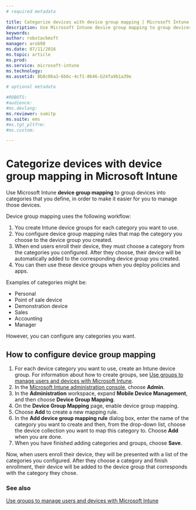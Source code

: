 ```yaml
---
# required metadata

title: Categorize devices with device group mapping | Microsoft Intune
description: Use Microsoft Intune device group mapping to group devices into categories that you define, in order to make it easier for you to manage those devices. 
keywords:
author: robstackmsft
manager: arob98
ms.date: 07/11/2016
ms.topic: article
ms.prod:
ms.service: microsoft-intune
ms.technology:
ms.assetid: 8b8c06a3-6b6c-4cf1-8646-b24fa9b1a39e

# optional metadata

#ROBOTS:
#audience:
#ms.devlang:
ms.reviewer: sumitp
ms.suite: ems
#ms.tgt_pltfrm:
#ms.custom:

---
```


# Categorize devices with device group mapping in Microsoft Intune
Use Microsoft Intune **device group mapping** to group devices into categories that you define, in order to make it easier for you to manage those devices. 

Device group mapping uses the following workflow:
1. You create Intune device groups for each category you want to use.
2. You configure device group mapping rules that map the category you choose to the device group you created.
3. When end users enroll their device, they must choose a category from the categories you configured. After they choose, their device will be automatically added to the corresponding device group you created.
4. You can then use these device groups when you deploy policies and apps.

Examples of categories might be:
* Personal
* Point of sale device
* Demonstration device
* Sales
* Accounting
* Manager

However, you can configure any categories you want.

## How to configure device group mapping
1. For each device category you want to use, create an Intune device group. For information about how to create groups, see [Use groups to manage users and devices with Microsoft Intune](use-groups-to-manage-users-and-devices-with-microsoft-intune.md).
2. In the [Microsoft Intune administration console](https://manage.microsoft.com), choose **Admin**.
3. In the **Administration** workspace, expand **Mobile Device Management**, and then choose **Device Group Mapping**.
4. On the **Device Group Mapping** page, enable device group mapping.
5. Choose **Add** to create a new mapping rule.
6. In the **Add device group mapping rule** dialog box, enter the name of the category you want to create and then, from the drop-down list, choose the device collection you want to map this category to. Choose **Add** when you are done.
7. When you have finished adding categories and groups, choose **Save**.

Now, when users enroll their device, they will be presented with a list of the categories you configured. After they choose a category and finish enrollment, their device will be added to the device group that corresponds with the category they chose.

### See also
[Use groups to manage users and devices with Microsoft Intune](use-groups-to-manage-users-and-devices-with-microsoft-intune.md)